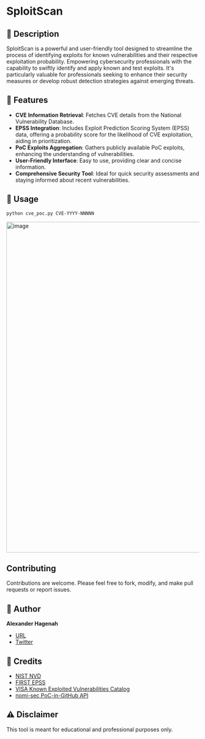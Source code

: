 # SploitScan

## 📜 Description

SploitScan is a powerful and user-friendly tool designed to streamline the process of identifying exploits for known vulnerabilities and their respective exploitation probability. Empowering cybersecurity professionals with the capability to swiftly identify and apply known and test exploits. It's particularly valuable for professionals seeking to enhance their security measures or develop robust detection strategies against emerging threats.

## 🌟 Features

- **CVE Information Retrieval**: Fetches CVE details from the National Vulnerability Database.
- **EPSS Integration**: Includes Exploit Prediction Scoring System (EPSS) data, offering a probability score for the likelihood of CVE exploitation, aiding in prioritization.
- **PoC Exploits Aggregation**: Gathers publicly available PoC exploits, enhancing the understanding of vulnerabilities.
- **User-Friendly Interface**: Easy to use, providing clear and concise information.
- **Comprehensive Security Tool**: Ideal for quick security assessments and staying informed about recent vulnerabilities.

## 🚀 Usage

```bash
python cve_poc.py CVE-YYYY-NNNNN
```

<img width="865" alt="image" src="https://github.com/xaitax/SploitScan/assets/5014849/acbac2c1-0a11-4f87-8fe4-1f1146470538">


## Contributing
Contributions are welcome. Please feel free to fork, modify, and make pull requests or report issues.

## 📌 Author

**Alexander Hagenah**
- [URL](https://primepage.de)
- [Twitter](https://twitter.com/xaitax)

## 👏 Credits

- [NIST NVD](https://nvd.nist.gov/developers/vulnerabilities)
- [FIRST EPSS](https://www.first.org/epss/api)
- [VISA Known Exploited Vulnerabilities Catalog](https://www.cisa.gov/known-exploited-vulnerabilities-catalog)
- [nomi-sec PoC-in-GitHub API](https://poc-in-github.motikan2010.net/)

## ⚠️ Disclaimer

This tool is meant for educational and professional purposes only.
